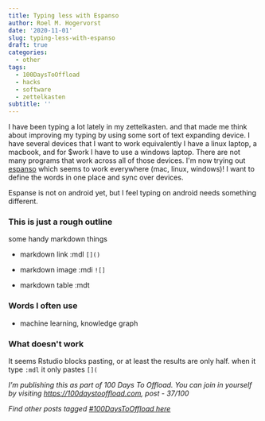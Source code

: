 ```yaml
---
title: Typing less with Espanso
author: Roel M. Hogervorst
date: '2020-11-01'
slug: typing-less-with-espanso
draft: true
categories:
  - other
tags:
  - 100DaysToOffload
  - hacks
  - software
  - zettelkasten
subtitle: ''
---
```


I have been typing a lot lately in my zettelkasten. 
and that made me think about improving my typing by using some sort of text expanding device. 
I have several devices that I want to work equivalently
I have a linux laptop, a macbook, and for $work I have to use  a windows laptop. There are not many programs that work across all of those devices. I'm now trying out [espanso](https://espanso.org/) which seems to work everywhere (mac, linux, windows)! I want to define the words in one place and sync over devices. 


Espanse is not on android yet, but I feel typing on android needs something different.


### This is just a rough outline

some handy markdown things

- markdown link :mdl
`[]()`
- markdown image :mdi
`![]`

- markdown table :mdt


### Words I often use
- machine learning, knowledge graph

### What doesn't work 
It seems Rstudio blocks pasting, or at least the results are only half. when it type `:mdl` it only pastes `[](`


*I’m publishing this as part of 100 Days To Offload. You can join in yourself by visiting https://100daystooffload.com, post - 37/100*

*Find other posts tagged  [#100DaysToOffload here](https://notes.rmhogervorst.nl/tags/100DaysToOffload/)*
